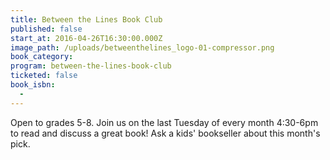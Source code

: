 ```yaml
---
title: Between the Lines Book Club
published: false
start_at: 2016-04-26T16:30:00.000Z
image_path: /uploads/betweenthelines_logo-01-compressor.png
book_category:
program: between-the-lines-book-club
ticketed: false
book_isbn:
  -
---
```



Open to grades 5-8. Join us on the last Tuesday of every month 4:30-6pm to read and discuss a great book! Ask a kids' bookseller about this month's pick.